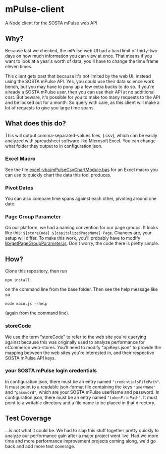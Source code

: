 # mPulse-client
A Node client for the SOSTA mPulse web API

## Why?

Because last we checked, the mPulse web UI had a hard limit of thirty-two days on how much information you can view at once.  That means if you want to look at a year's worth of data, you'll have to change the time frame eleven times.

This client gets past that because it's not limited by the web UI, instead using the SOSTA mPulse API.  Yes, you could use their data science work bench, but you may have to pony up a few extra bucks to do so.  If you're already a SOSTA mPulse user, then you can use their API at no additional cost.  But beware, it's possible for you to make too many requests to the API and be locked out for a month.  So query with care, as this client will make a lot of requests to give you large time spans.

## What does this do?

This will output comma-separated-values files, (.csv), which can be easily analyzed with spreadsheet software like Microsoft Excel.  You can change what folder they output to in configuration.json.

### Excel Macro

See the file [excel-vba/mPulseCsvChartModule.bas](excel-vba/mPulseCsvChartModule.bas) for an Excel macro you can use to quickly chart the data this tool produces.

### Pivot Dates

You can also compare time spans against each other, pivoting around one date.

### Page Group Parameter

On our platform, we had a naming convention for our page groups.  It looks like this: `${storeCode} ${capitalizedPageName} Page`.  Chances are, your setup will differ.  To make this work, you'll probably have to modify [lib/getPageGroupParameter.js](lib/getPageGroupParameter.js).  Don't worry, the code there is pretty simple.

## How?

Clone this repository, then run

    npm install

on the command line from the base folder.  Then see the help message like so

    node main.js --help

(again from the command line).

### storeCode

We use the term "storeCode" to refer to the web site you're querying against because this was originally used to analyze performance for eCommerce web-stores.  You'll need to modify "apiKeys.json" to provide the mapping between the web sites you're interested in, and their respective SOSTA mPulse API keys.

### your SOSTA mPulse login credentials

In configuration.json, there must be an entry named `"credentialsFilePath"`.
It must point to a readable json-format file containing the keys `"userName"` and `"password"`,
which are your SOSTA mPulse userName and password.
In configuration.json, there must be an entry named `"tokenFilePath"`.
It must point to a writable directory and a file name to be placed in that directory.

## Test Coverage

...is not what it could be.  We had to slap this stuff together pretty quickly to analyze our performance gain after a major project went live.  Had we more time and more performance improvement projects coming along, we'd go back and add more test coverage.